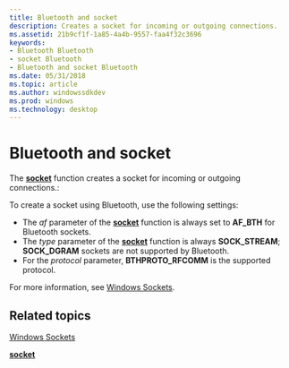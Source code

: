 ```yaml
---
title: Bluetooth and socket
description: Creates a socket for incoming or outgoing connections.
ms.assetid: 21b9cf1f-1a85-4a4b-9557-faa4f32c3696
keywords:
- Bluetooth Bluetooth
- socket Bluetooth
- Bluetooth and socket Bluetooth
ms.date: 05/31/2018
ms.topic: article
ms.author: windowssdkdev
ms.prod: windows
ms.technology: desktop
---
```


# Bluetooth and socket

The [**socket**](https://msdn.microsoft.com/library/windows/desktop/ms740506) function creates a socket for incoming or outgoing connections.:

To create a socket using Bluetooth, use the following settings:

-   The *af* parameter of the [**socket**](https://msdn.microsoft.com/library/windows/desktop/ms740506) function is always set to **AF\_BTH** for Bluetooth sockets.
-   The *type* parameter of the [**socket**](https://msdn.microsoft.com/library/windows/desktop/ms740506) function is always **SOCK\_STREAM**; **SOCK\_DGRAM** sockets are not supported by Bluetooth.
-   For the *protocol* parameter, **BTHPROTO\_RFCOMM** is the supported protocol.

For more information, see [Windows Sockets](https://msdn.microsoft.com/library/windows/desktop/ms740673).

## Related topics

<dl> <dt>

[Windows Sockets](https://msdn.microsoft.com/library/windows/desktop/ms740673)
</dt> <dt>

[**socket**](https://msdn.microsoft.com/library/windows/desktop/ms740506)
</dt> </dl>

 

 




